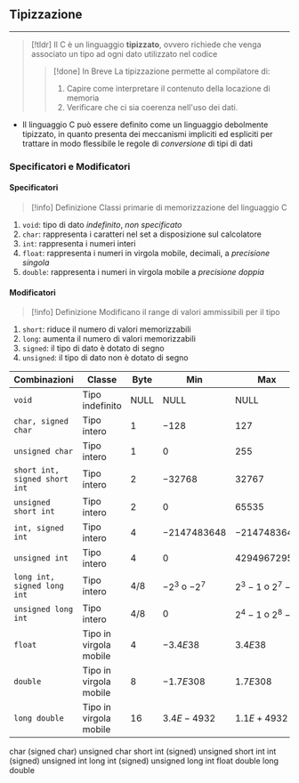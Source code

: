 ## Tipizzazione
---
>[!tldr]
>Il C è un linguaggio **tipizzato**, ovvero richiede che venga associato un tipo ad ogni dato utilizzato nel codice
>>[!done] In Breve
>>La tipizzazione permette al compilatore di:
>>1. Capire come interpretare il contenuto della locazione di memoria
>>2. Verificare che ci sia coerenza nell'uso dei dati.

- Il linguaggio C può essere definito come un linguaggio debolmente tipizzato, in quanto presenta dei meccanismi impliciti ed espliciti per trattare in modo flessibile le regole di _conversione_ di tipi di dati

### Specificatori e Modificatori

#### Specificatori
>[!info] Definizione
>Classi primarie di memorizzazione del linguaggio C

1. `void`: tipo di dato *indefinito*, _non specificato_
2. `char`: rappresenta i caratteri nel set a disposizione sul calcolatore
3. `int`: rappresenta i numeri interi
4. `float`: rappresenta i numeri in virgola mobile, decimali, a _precisione singola_
5. `double`: rappresenta i numeri in virgola mobile a _precisione doppia_

#### Modificatori
>[!info] Definizione
>Modificano il range di valori ammissibili per il tipo

1. `short`: riduce il numero di valori memorizzabili
2. `long`: aumenta il numero di valori memorizzabili
3. `signed`: il tipo di dato è dotato di segno
4. `unsigned`: il tipo di dato non è dotato di segno

| Combinazioni                  | Classe                 | Byte | Min           | Max           |
| ----------------------------- | ---------------------- | ---- | ------------- | ------------- |
| `void`                        | Tipo indefinito        | NULL | NULL          | NULL              |
| `char, signed char`           | Tipo intero            | 1    | $-128$        | $127$         |
| `unsigned char`               | Tipo intero            | 1    | $0$           | $255$         |
| `short int, signed short int` | Tipo intero            | 2    | $-32768$      | $32767$       |
| `unsigned short int`          | Tipo intero            | 2    | $0$           | $65535$       |
| `int, signed int`             | Tipo intero            | 4    | $-2147483648$ | $-2147483647$ |
| `unsigned int`                | Tipo intero            | 4    | $0$           | $4294967295$  |
| `long int, signed long int`   | Tipo intero            | 4/8  | $-2^3$ o $-2^7$              | $2^3-1$ o $2^7-1$              |
| `unsigned long int`           | Tipo intero            | 4/8  | $0$              | $2^4-1$ o $2^8-1$              |
| `float`                       | Tipo in virgola mobile | 4    | $-3.4E 38$              | $3.4E 38$              |
| `double`                      | Tipo in virgola mobile | 8    | $-1.7E308$              | $1.7E308$              |
| `long double`                 | Tipo in virgola mobile | 16   | $3.4E-4932$              | $1.1E+4932$              |




char (signed char)
unsigned char
short int (signed)
unsigned short int
int (signed)
unsigned int
long int (signed)
unsigned long int
float
double
long double